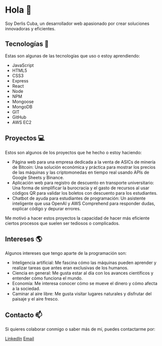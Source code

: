 # Hola 👋

Soy Derlis Cuba, un desarrollador web apasionado por crear soluciones innovadoras y eficientes.

## Tecnologías 🚀

Estas son algunas de las tecnologías que uso o estoy aprendiendo:

- JavaScript
- HTML5
- CSS3
- Express
- React
- Node
- NPM
- Mongoose
- MongoDB
- GIT
- GitHub
- AWS EC2

## Proyectos 💻

Estos son algunos de los proyectos que he hecho o estoy haciendo:

- Página web para una empresa dedicada a la venta de ASICs de minería de Bitcoin: Una solución económica y práctica para mostrar los precios de las máquinas y las criptomonedas en tiempo real usando APIs de Google Sheets y Binance.
- Aplicación web para registro de descuento en transporte universitario: Una forma de simplificar la burocracia y el gasto de recursos al usar códigos QR para validar los boletos con descuento para los estudiantes.
- Chatbot de ayuda para estudiantes de programación: Un asistente inteligente que usa OpenAI y AWS Comprehend para responder dudas, explicar código y depurar errores.

Me motivó a hacer estos proyectos la capacidad de hacer más eficiente ciertos procesos que suelen ser tediosos o complicados.

## Intereses 🌎

Algunos intereses que tengo aparte de la programación son:

- Inteligencia artificial: Me fascina cómo las máquinas pueden aprender y realizar tareas que antes eran exclusivas de los humanos.
- Ciencia en general: Me gusta estar al día con los avances científicos y entender cómo funciona el mundo.
- Economía: Me interesa conocer cómo se mueve el dinero y cómo afecta a la sociedad.
- Caminar al aire libre: Me gusta visitar lugares naturales y disfrutar del paisaje y el aire fresco.

## Contacto 📫

Si quieres colaborar conmigo o saber más de mí, puedes contactarme por:

[LinkedIn](https://www.linkedin.com/in/derlis-cuba/)
[Email](mailto:derlis.cuba@outlook.com)
